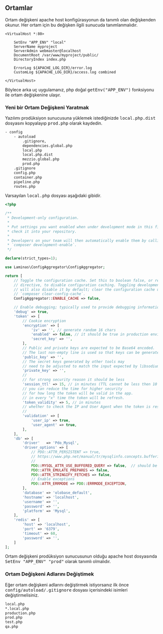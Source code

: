 
## Ortamlar

Ortam değişkeni apache host konfigürasyonun da tanımlı olan değişkenden okunur. Her ortam için bu değişken ilgili sunucuda tanımlanmalıdır.

```apacheconf [line-numbers] data-line="3"
<VirtualHost *:80>

    SetEnv "APP_ENV" "local"
    ServerName myproject
    ServerAdmin webmaster@localhost
    DocumentRoot /var/www/myproject/public/
    DirectoryIndex index.php

    ErrorLog ${APACHE_LOG_DIR}/error.log
    CustomLog ${APACHE_LOG_DIR}/access.log combined

</VirtualHost>
```

Böylece arka uç uygulamanız, php doğal <kbd>getEnv("APP_ENV")</kbd> fonksiyonu ile ortam değişkenine ulaşır.

### Yeni bir Ortam Değişkeni Yaratmak

Yazılımı prodüksiyon sunucusuna yüklemek istediğinizde <kbd>local.php.dist</kbd> dosyasını kopyalayıp <kbd>prod.php</kbd> olarak kaydedin.

```txt [line-numbers] data-line="6"
- config
	- autoload
		.gitignore,
        dependencies.global.php
		local.php
        local.php.dist
        mezzio.global.php
        prod.php
    .gitignore
    config.php
    container.php
    pipeline.php
    routes.php
```

Varsayılan <kbd>local.php</kbd> dosyası aşağıdaki gibidir.

```php
<?php

/**
 * Development-only configuration.
 *
 * Put settings you want enabled when under development mode in this file, and
 * check it into your repository.
 *
 * Developers on your team will then automatically enable them by calling on
 * `composer development-enable`.
 */

declare(strict_types=1);

use Laminas\ConfigAggregator\ConfigAggregator;

return [
    // Toggle the configuration cache. Set this to boolean false, or remove the
    // directive, to disable configuration caching. Toggling development mode
    // will also disable it by default; clear the configuration cache using
    // `composer clear-config-cache`.
    ConfigAggregator::ENABLE_CACHE => false,

    // Enable debugging; typically used to provide debugging information within templates.
    'debug' => true,
    'token' => [
        // Cookie encryption
        'encryption' => [
            'iv' => '', // generate random 16 chars
            'enabled' => false, // it should be true in production environment
            'secret_key' => '',
        ],
        // Public and private keys are expected to be Base64 encoded.
        // The last non-empty line is used so that keys can be generated with
        'public_key' => '',
        // The secret keys generated by other tools may
        // need to be adjusted to match the input expected by libsodium.
        'private_key' => '',
        //
        // for strong security reason it should be less
        'session_ttl' => 15, // in minutes (TTL cannot be less then 10 minute)
        // you can reduce the time for higher security
        // for how long the token will be valid in the app.
        // in every "x" time the token will be refresh. 
        'token_validity' => 5, // in minutes
        // whether to check the IP and User Agent when the token is resolved.
        //
        'validation' => [
            'user_ip' => true,
            'user_agent' => true,
        ],
    ],
	'db' => [
	 	'driver'   => 'Pdo_Mysql',
	    'driver_options' => [
	        // PDO::ATTR_PERSISTENT => true,
	        // https://www.php.net/manual/tr/mysqlinfo.concepts.buffering.php
	        // 
	        PDO::MYSQL_ATTR_USE_BUFFERED_QUERY => false,  // should be false
	        PDO::ATTR_EMULATE_PREPARES => false,
	        PDO::ATTR_STRINGIFY_FETCHES => false,
	        // Enable exceptions
	        PDO::ATTR_ERRMODE => PDO::ERRMODE_EXCEPTION,
    	],
        'database' => 'olobase_default',
        'hostname' => 'localhost',
        'username' => '',
        'password' => '',
        'platform' => 'Mysql',
	],
	'redis' => [
        'host' => 'localhost',
		'port' => '6379',
		'timeout' => 60,
		'password' => '',
	]
];
```

Ortam değişkeni prodüksiyon sunucusunun olduğu apache host dosyasında <kbd>SetEnv "APP_ENV" "prod"</kbd> olarak tanımlı olmalıdır.

### Ortam Değişkeni Adlarını Değiştimek

Eğer ortam değişkeni adlarını değiştirmek istiyorsanız ilk önce <kbd>config/autoload/.gitignore</kbd> dosyası içerisindeki isimleri değiştirmelisiniz.

```txt
local.php
*.local.php
production.php
prod.php
test.php
qa.php
```